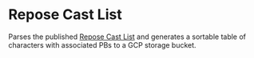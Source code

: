 # Repose Cast List

Parses the published [Repose Cast List](https://www.welcometorepose.com/cast-list.html) and generates a sortable table of characters with associated PBs to a GCP storage bucket.
